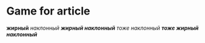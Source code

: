 # Game for article

**жирный**
*наклонный*
***жирный наклонный***
_тоже наклонный_
_**тоже жирный наклонный**_
